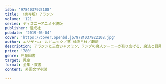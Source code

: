```yaml
---
isbn: '9784037922108'
title: 〈実写版〉アラジン
volume: '121'
series: ディズニーアニメ小説版
publisher: 偕成社
pubdate: '2019-06-04'
cover: 'https://cover.openbd.jp/9784037922108.jpg'
author: エリザベス・ルドニック／著 橘高弓枝／翻訳
description: アラジンと王女ジャスミン、ランプの魔人ジーニーが繰り広げる、魔法と冒険の物語。ディズニーの名作アニメを実写化。
price: '780'
genre: 児童図書
target: 児童
format: 全集・双書
content: 外国文学小説

---
```

